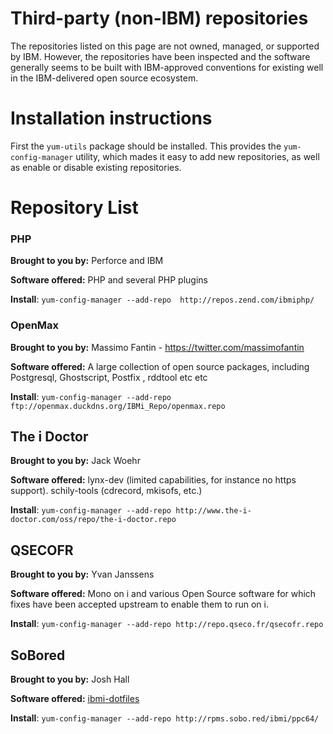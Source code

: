 # Third-party (non-IBM) repositories

The repositories listed on this page are not owned, managed, or supported by
IBM. However, the repositories have been inspected and the software
generally seems to be built with IBM-approved conventions for existing well in
the IBM-delivered open source ecosystem. 

# Installation instructions

First the `yum-utils` package should be installed. This provides the
`yum-config-manager` utility, which mades it easy to add new repositories, as
well as enable or disable existing repositories.

# Repository List

### PHP

**Brought to you by:** Perforce and IBM

**Software offered:** PHP and several PHP plugins

**Install**: `yum-config-manager --add-repo  http://repos.zend.com/ibmiphp/`


### OpenMax

**Brought to you by:** Massimo Fantin -  https://twitter.com/massimofantin

**Software offered:** A large collection of open source packages, including Postgresql, Ghostscript, Postfix , rddtool etc etc

**Install**: `yum-config-manager --add-repo ftp://openmax.duckdns.org/IBMi_Repo/openmax.repo`


## The i Doctor
**Brought to you by:** Jack Woehr

**Software offered:** lynx-dev (limited capabilities, for instance no https support). schily-tools (cdrecord, mkisofs, etc.)

**Install**: `yum-config-manager --add-repo http://www.the-i-doctor.com/oss/repo/the-i-doctor.repo`
 

## QSECOFR
**Brought to you by:** Yvan Janssens

**Software offered:** Mono on i and various Open Source software for which fixes have been accepted upstream to enable them to run on i.

**Install**: `yum-config-manager --add-repo http://repo.qseco.fr/qsecofr.repo`


## SoBored
**Brought to you by:** Josh Hall

**Software offered:** [ibmi-dotfiles](https://github.com/jbh/ibmi-dotfiles)

**Install**: `yum-config-manager --add-repo http://rpms.sobo.red/ibmi/ppc64/`
